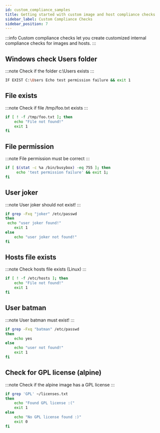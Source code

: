 ```yaml
---
id: custom_compliance_samples
title: Getting started with custom image and host compliance checks
sidebar_label: Custom Compliance Checks
sidebar_position: 7
---
```


:::info
Custom compliance checks let you create customized internal compliance checks for images and hosts.
:::

## Windows check Users folder

:::note
Check if the folder c:\Users exists
:::

```bash
IF EXIST C:\Users Echo test permission failure && exit 1
```

## File exists

:::note
Check if file /tmp/foo.txt exists
:::

```bash
if [ ! -f /tmp/foo.txt ]; then
    echo "File not found!"
    exit 1
fi
```

## File permission

:::note
File permission must be correct
:::

```bash
if [ $(stat -c %a /bin/busybox) -eq 755 ]; then
     echo 'test permission failure' && exit 1;
fi
```

## User joker

:::note
User joker should not exist!
:::

```bash
if grep -Fxq "joker" /etc/passwd
then
 echo "user joker found!"
    exit 1
else
    echo "user joker not found!"
fi
```

## Hosts file exists

:::note
Check hosts file exists (Linux)
:::

```bash
if [ ! -f /etc/hosts ]; then
    echo "File not found!"
    exit 1
fi
```

## User batman

:::note
User batman must exist!
:::

```bash
if grep -Fxq "batman" /etc/passwd
then
    echo yes
else
    echo "user not found!"
    exit 1
fi
```

## Check for GPL license (alpine)

:::note
Check if the alpine image has a GPL license
:::

```bash
if grep 'GPL' ~/licenses.txt
then
    echo "Found GPL license :("
    exit 1
else
    echo "No GPL license found :)"
    exit 0
fi
```
